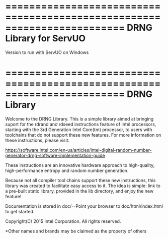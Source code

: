 ========================================================================
DRNG Library for ServUO
========================================================================

Version to run with ServUO on Windows

========================================================================
DRNG Library
========================================================================
Welcome to the DRNG Library. This is a simple library aimed at bringing 
suport for the rdrand and rdseed instructions feature of Intel 
processors, starting with the 3rd Generation Intel Core(tm) processor, 
to users with toolchains that do not support these new features. For 
more information on these instructions, please visit: 

https://software.intel.com/en-us/articles/intel-digital-random-number-generator-drng-software-implementation-guide 

These instructions are an innovative hardware approach to high-quality, 
high-performance entropy and random number generation.

Because not all compiler tool chains support these new
instructions, this library was created to facilitate easy access to it.
The idea is simple: link to a pre-built static library, provided in the
lib directory, and enjoy the new feature!

Documentation is stored in doc/--Point your browser to 
doc/html/index.html to get started.  

Copyright(C) 2015 Intel Corporation. All rights reserved.

*Other names and brands may be claimed as the property of others

